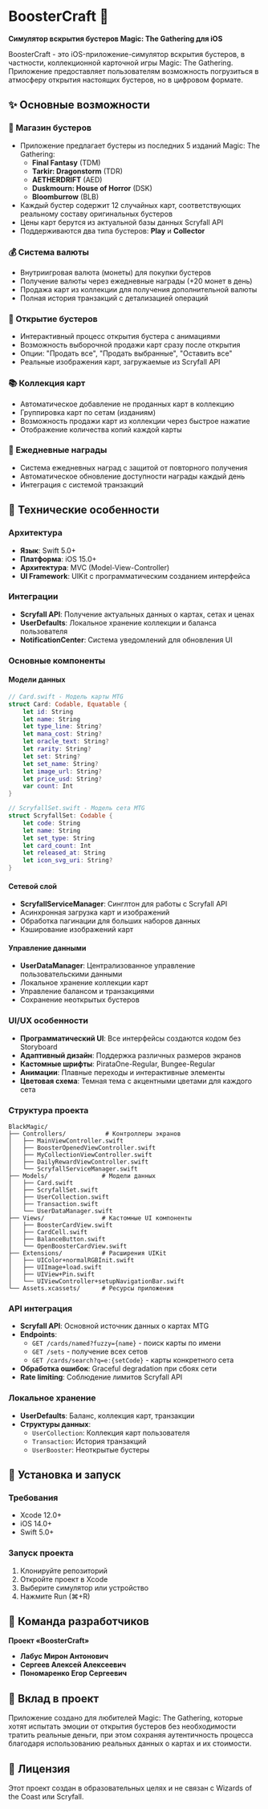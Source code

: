 # BoosterCraft 🎴

**Симулятор вскрытия бустеров Magic: The Gathering для iOS**

BoosterCraft - это iOS-приложение-симулятор вскрытия бустеров, в частности, коллекционной карточной игры Magic: The Gathering. Приложение предоставляет пользователям возможность погрузиться в атмосферу открытия настоящих бустеров, но в цифровом формате.

## ✨ Основные возможности

### 🏪 Магазин бустеров
- Приложение предлагает бустеры из последних 5 изданий Magic: The Gathering:
  - **Final Fantasy** (TDM)
  - **Tarkir: Dragonstorm** (TDR) 
  - **AETHERDRIFT** (AED)
  - **Duskmourn: House of Horror** (DSK)
  - **Bloomburrow** (BLB)
- Каждый бустер содержит 12 случайных карт, соответствующих реальному составу оригинальных бустеров
- Цены карт берутся из актуальной базы данных Scryfall API
- Поддерживаются два типа бустеров: **Play** и **Collector**

### 💰 Система валюты
- Внутриигровая валюта (монеты) для покупки бустеров
- Получение валюты через ежедневные награды (+20 монет в день)
- Продажа карт из коллекции для получения дополнительной валюты
- Полная история транзакций с детализацией операций

### 🎴 Открытие бустеров
- Интерактивный процесс открытия бустера с анимациями
- Возможность выборочной продажи карт сразу после открытия
- Опции: "Продать все", "Продать выбранные", "Оставить все"
- Реальные изображения карт, загружаемые из Scryfall API

### 📚 Коллекция карт
- Автоматическое добавление не проданных карт в коллекцию
- Группировка карт по сетам (изданиям)
- Возможность продажи карт из коллекции через быстрое нажатие
- Отображение количества копий каждой карты

### 🎁 Ежедневные награды
- Система ежедневных наград с защитой от повторного получения
- Автоматическое обновление доступности награды каждый день
- Интеграция с системой транзакций

## 🔧 Технические особенности

### Архитектура
- **Язык**: Swift 5.0+
- **Платформа**: iOS 15.0+
- **Архитектура**: MVC (Model-View-Controller)
- **UI Framework**: UIKit с программатическим созданием интерфейса

### Интеграции
- **Scryfall API**: Получение актуальных данных о картах, сетах и ценах
- **UserDefaults**: Локальное хранение коллекции и баланса пользователя
- **NotificationCenter**: Система уведомлений для обновления UI

### Основные компоненты

#### Модели данных
```swift
// Card.swift - Модель карты MTG
struct Card: Codable, Equatable {
    let id: String
    let name: String
    let type_line: String?
    let mana_cost: String?
    let oracle_text: String?
    let rarity: String?
    let set: String?
    let set_name: String?
    let image_url: String?
    let price_usd: String?
    var count: Int
}

// ScryfallSet.swift - Модель сета MTG
struct ScryfallSet: Codable {
    let code: String
    let name: String
    let set_type: String
    let card_count: Int
    let released_at: String
    let icon_svg_uri: String?
}
```

#### Сетевой слой
- **ScryfallServiceManager**: Синглтон для работы с Scryfall API
- Асинхронная загрузка карт и изображений
- Обработка пагинации для больших наборов данных
- Кэширование изображений карт

#### Управление данными
- **UserDataManager**: Централизованное управление пользовательскими данными
- Локальное хранение коллекции карт
- Управление балансом и транзакциями
- Сохранение неоткрытых бустеров

### UI/UX особенности
- **Программатический UI**: Все интерфейсы создаются кодом без Storyboard
- **Адаптивный дизайн**: Поддержка различных размеров экранов
- **Кастомные шрифты**: PirataOne-Regular, Bungee-Regular
- **Анимации**: Плавные переходы и интерактивные элементы
- **Цветовая схема**: Темная тема с акцентными цветами для каждого сета

### Структура проекта
```
BlackMagic/
├── Controllers/           # Контроллеры экранов
│   ├── MainViewController.swift
│   ├── BoosterOpenedViewController.swift
│   ├── MyCollectionViewController.swift
│   ├── DailyRewardViewController.swift
│   └── ScryfallServiceManager.swift
├── Models/               # Модели данных
│   ├── Card.swift
│   ├── ScryfallSet.swift
│   ├── UserCollection.swift
│   ├── Transaction.swift
│   └── UserDataManager.swift
├── Views/                # Кастомные UI компоненты
│   ├── BoosterCardView.swift
│   ├── CardCell.swift
│   ├── BalanceButton.swift
│   └── OpenBoosterCardView.swift
├── Extensions/           # Расширения UIKit
│   ├── UIColor+normalRGBInit.swift
│   ├── UIImage+load.swift
│   ├── UIView+Pin.swift
│   └── UIViewController+setupNavigationBar.swift
└── Assets.xcassets/      # Ресурсы приложения
```

### API интеграция
- **Scryfall API**: Основной источник данных о картах MTG
- **Endpoints**:
  - `GET /cards/named?fuzzy={name}` - поиск карты по имени
  - `GET /sets` - получение всех сетов
  - `GET /cards/search?q=e:{setCode}` - карты конкретного сета
- **Обработка ошибок**: Graceful degradation при сбоях сети
- **Rate limiting**: Соблюдение лимитов Scryfall API

### Локальное хранение
- **UserDefaults**: Баланс, коллекция карт, транзакции
- **Структуры данных**:
  - `UserCollection`: Коллекция карт пользователя
  - `Transaction`: История транзакций
  - `UserBooster`: Неоткрытые бустеры

## 🚀 Установка и запуск

### Требования
- Xcode 12.0+
- iOS 14.0+
- Swift 5.0+

### Запуск проекта
1. Клонируйте репозиторий
2. Откройте проект в Xcode
3. Выберите симулятор или устройство
4. Нажмите Run (⌘+R)

## 👥 Команда разработчиков

**Проект «BoosterCraft»**

- **Лабус Мирон Антонович**
- **Сергеев Алексей Алексеевич**
- **Пономаренко Егор Сергеевич**

## 🤝 Вклад в проект

Приложение создано для любителей Magic: The Gathering, которые хотят испытать эмоции от открытия бустеров без необходимости тратить реальные деньги, при этом сохраняя аутентичность процесса благодаря использованию реальных данных о картах и их стоимости.

## 📄 Лицензия

Этот проект создан в образовательных целях и не связан с Wizards of the Coast или Scryfall.


